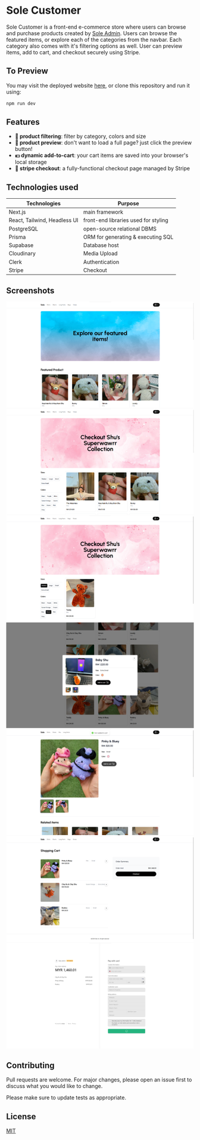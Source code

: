 # Sole Customer
Sole Customer is a front-end e-commerce store where users can browse and purchase products created by [Sole Admin](https://github.com/Dalton-G/Sole-Admin). Users can browse the featured items, or explore each of the categories from the navbar. Each category also comes with it's filtering options as well. User can preview items, add to cart, and checkout securely using Stripe.

## To Preview

You may visit the deployed website [here](https://sole-customer.vercel.app), or clone this repository and run it using:

```bash
npm run dev
```

## Features
- **🏪 product filtering**: filter by category, colors and size
- **👟 product preview**: don't want to load a full page? just click the preview button!
- **💵 dynamic add-to-cart**: your cart items are saved into your browser's local storage
- **🔗 stripe checkout**: a fully-functional checkout page managed by Stripe

## Technologies used
| Technologies                 | Purpose                              |
|------------------------------|--------------------------------------|
| Next.js                      | main framework                       |
| React, Tailwind, Headless UI | front-end libraries used for styling |
| PostgreSQL                   | open-source relational DBMS          |
| Prisma                       | ORM for generating & executing SQL   |
| Supabase                     | Database host                        |
| Cloudinary                   | Media Upload                         |
| Clerk                        | Authentication                       |
| Stripe                       | Checkout                             |

## Screenshots
![featured_items](https://github.com/Dalton-G/Sole-Customer/blob/master/assets/featured_items.png?raw=true)
![collection_page](https://github.com/Dalton-G/Sole-Customer/blob/master/assets/collection_page.png?raw=true)
![filter_items](https://github.com/Dalton-G/Sole-Customer/blob/master/assets/filter_items.png?raw=true)
![item_preview](https://github.com/Dalton-G/Sole-Customer/blob/master/assets/item_preview.png?raw=true)
![full_product_page](https://github.com/Dalton-G/Sole-Customer/blob/master/assets/full_product_page.png?raw=true)
![shopping_cart](https://github.com/Dalton-G/Sole-Customer/blob/master/assets/shopping_cart.png?raw=true)
![stripe](https://github.com/Dalton-G/Sole-Customer/blob/master/assets/stripe_page.png?raw=true)

## Contributing

Pull requests are welcome. For major changes, please open an issue first
to discuss what you would like to change.

Please make sure to update tests as appropriate.

## License

[MIT](https://github.com/Dalton-G/Sole-Customer/blob/main/LICENSE)